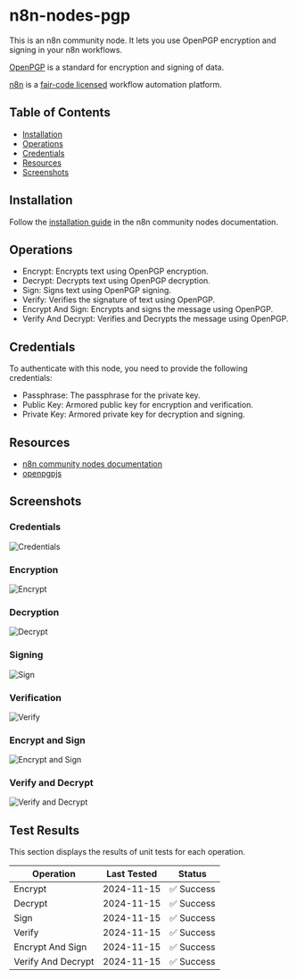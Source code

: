 # n8n-nodes-pgp

This is an n8n community node. It lets you use OpenPGP encryption and signing in your n8n workflows.

[OpenPGP](https://www.openpgp.org/) is a standard for encryption and signing of data.

[n8n](https://n8n.io/) is a [fair-code licensed](https://docs.n8n.io/reference/license/) workflow automation platform.

## Table of Contents
* [Installation](#installation)
* [Operations](#operations)
* [Credentials](#credentials)
* [Resources](#resources)
* [Screenshots](#screenshots)


## Installation

Follow the [installation guide](https://docs.n8n.io/integrations/community-nodes/installation/) in the n8n community nodes documentation.

## Operations

- Encrypt: Encrypts text using OpenPGP encryption.
- Decrypt: Decrypts text using OpenPGP decryption.
- Sign: Signs text using OpenPGP signing.
- Verify: Verifies the signature of text using OpenPGP.
- Encrypt And Sign: Encrypts and signs the message using OpenPGP.
- Verify And Decrypt: Verifies and Decrypts the message using OpenPGP.

## Credentials

To authenticate with this node, you need to provide the following credentials:
- Passphrase: The passphrase for the private key.
- Public Key: Armored public key for encryption and verification.
- Private Key: Armored private key for decryption and signing.

## Resources

- [n8n community nodes documentation](https://docs.n8n.io/integrations/community-nodes/)
- [openpgpjs](https://openpgpjs.org/)

## Screenshots

### Credentials
![Credentials](./docs/images/credentials.png)

### Encryption
![Encrypt](./docs/images/encrypt.png)

### Decryption
![Decrypt](./docs/images/decrypt.png)

### Signing
![Sign](./docs/images/sign.png)

### Verification
![Verify](./docs/images/verify.png)

### Encrypt and Sign
![Encrypt and Sign](./docs/images/encrypt-and-sign.png)

### Verify and Decrypt
![Verify and Decrypt](./docs/images/verify-and-decrypt.png)

## Test Results

This section displays the results of unit tests for each operation.

| Operation            | Last Tested                                               | Status                                                     |
|----------------------|-----------------------------------------------------------|------------------------------------------------------------|
| Encrypt              | <span id="test-encrypt-date">2024-11-15</span>            | <span id="test-encrypt-result">✅ Success</span>            |
| Decrypt              | <span id="test-decrypt-date">2024-11-15</span>            | <span id="test-decrypt-result">✅ Success</span>             |
| Sign                 | <span id="test-sign-date">2024-11-15</span>               | <span id="test-sign-result">✅ Success</span>                |
| Verify               | <span id="test-verify-date">2024-11-15</span>             | <span id="test-verify-result">✅ Success</span>              |
| Encrypt And Sign     | <span id="test-encrypt-and-sign-date">2024-11-15</span>   | <span id="test-encrypt-and-sign-result">✅ Success</span>    |
| Verify And Decrypt   | <span id="test-verify-and-decrypt-date">2024-11-15</span> | <span id="test-verify-and-decrypt-result">✅ Success</span> |
